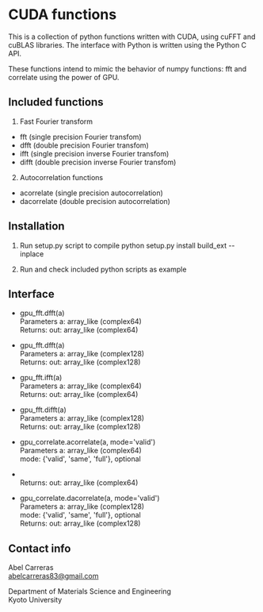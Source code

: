 CUDA functions
==============
This is a collection of python functions written with CUDA,
using cuFFT and cuBLAS libraries.
The interface with Python is written using the Python C API.

These functions intend to mimic the behavior of numpy functions: fft and correlate
using the power of GPU.

Included functions
---------------------------------------------------------

1. Fast Fourier transform
  - fft   (single precision Fourier transfom)
  - dfft  (double precision Fourier transfom)
  - ifft  (single precision inverse Fourier transfom)
  - difft (double precision inverse Fourier transfom)

2. Autocorrelation functions
  - acorrelate (single precision autocorrelation)
  - dacorrelate (double precision autocorrelation)


Installation
---------------------------------------------------------

1. Run setup.py script to compile
   python setup.py install build_ext  --inplace

2. Run and check included python scripts as example


Interface
---------------------------------------------------------

- gpu_fft.dfft(a)
<br>Parameters    a: array_like (complex64)
<br>Returns:      out: array_like (complex64)

- gpu_fft.dfft(a)
<br>Parameters    a: array_like (complex128)
<br>Returns:      out: array_like (complex128)

- gpu_fft.ifft(a)
<br>Parameters    a: array_like (complex64)
<br>Returns:      out: array_like (complex64)

- gpu_fft.difft(a)
<br>Parameters    a: array_like (complex128)
<br>Returns:      out: array_like (complex128)

- gpu_correlate.acorrelate(a, mode='valid')
<br>Parameters    a: array_like (complex64)
                <br>mode: {'valid', 'same', 'full'}, optional
- <br>Returns:      out: array_like (complex64)

- gpu_correlate.dacorrelate(a, mode='valid')
<br>Parameters    a: array_like (complex128)
                <br>mode: {'valid', 'same', 'full'}, optional
<br>Returns:      out: array_like (complex128)



Contact info
---------------------------------------------------------
Abel Carreras
<br>abelcarreras83@gmail.com

Department of Materials Science and Engineering
<br>Kyoto University